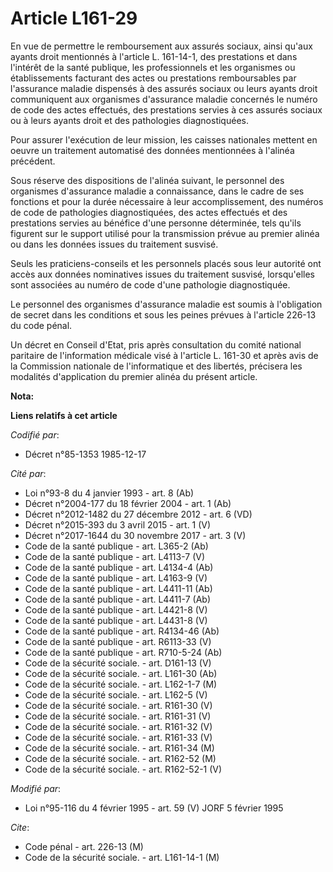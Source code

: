 # Article L161-29

En vue de permettre le remboursement aux assurés sociaux, ainsi qu'aux ayants droit mentionnés à l'article L. 161-14-1, des
prestations et dans l'intérêt de la santé publique, les professionnels et les organismes ou établissements facturant des
actes ou prestations remboursables par l'assurance maladie dispensés à des assurés sociaux ou leurs ayants droit communiquent
aux organismes d'assurance maladie concernés le numéro de code des actes effectués, des prestations servies à ces assurés
sociaux ou à leurs ayants droit et des pathologies diagnostiquées.

Pour assurer l'exécution de leur mission, les caisses nationales mettent en oeuvre un traitement automatisé des données
mentionnées à l'alinéa précédent.

Sous réserve des dispositions de l'alinéa suivant, le personnel des organismes d'assurance maladie a connaissance, dans le
cadre de ses fonctions et pour la durée nécessaire à leur accomplissement, des numéros de code de pathologies diagnostiquées,
des actes effectués et des prestations servies au bénéfice d'une personne déterminée, tels qu'ils figurent sur le support
utilisé pour la transmission prévue au premier alinéa ou dans les données issues du traitement susvisé.

Seuls les praticiens-conseils et les personnels placés sous leur autorité ont accès aux données nominatives issues du
traitement susvisé, lorsqu'elles sont associées au numéro de code d'une pathologie diagnostiquée.

Le personnel des organismes d'assurance maladie est soumis à l'obligation de secret dans les conditions et sous les peines
prévues à l'article 226-13 du code pénal.

Un décret en Conseil d'Etat, pris après consultation du comité national paritaire de l'information médicale visé à l'article
L. 161-30 et après avis de la Commission nationale de l'informatique et des libertés, précisera les modalités d'application
du premier alinéa du présent article.

**Nota:**



**Liens relatifs à cet article**

_Codifié par_:

  - Décret n°85-1353 1985-12-17

_Cité par_:

  - Loi n°93-8 du 4 janvier 1993 - art. 8 (Ab)
  - Décret n°2004-177 du 18 février 2004 - art. 1 (Ab)
  - Décret n°2012-1482 du 27 décembre 2012 - art. 6 (VD)
  - Décret n°2015-393 du 3 avril 2015 - art. 1 (V)
  - Décret n°2017-1644 du 30 novembre 2017 - art. 3 (V)
  - Code de la santé publique - art. L365-2 (Ab)
  - Code de la santé publique - art. L4113-7 (V)
  - Code de la santé publique - art. L4134-4 (Ab)
  - Code de la santé publique - art. L4163-9 (V)
  - Code de la santé publique - art. L4411-11 (Ab)
  - Code de la santé publique - art. L4411-7 (Ab)
  - Code de la santé publique - art. L4421-8 (V)
  - Code de la santé publique - art. L4431-8 (V)
  - Code de la santé publique - art. R4134-46 (Ab)
  - Code de la santé publique - art. R6113-33 (V)
  - Code de la santé publique - art. R710-5-24 (Ab)
  - Code de la sécurité sociale. - art. D161-13 (V)
  - Code de la sécurité sociale. - art. L161-30 (Ab)
  - Code de la sécurité sociale. - art. L162-1-7 (M)
  - Code de la sécurité sociale. - art. L162-5 (V)
  - Code de la sécurité sociale. - art. R161-30 (V)
  - Code de la sécurité sociale. - art. R161-31 (V)
  - Code de la sécurité sociale. - art. R161-32 (V)
  - Code de la sécurité sociale. - art. R161-33 (V)
  - Code de la sécurité sociale. - art. R161-34 (M)
  - Code de la sécurité sociale. - art. R162-52 (M)
  - Code de la sécurité sociale. - art. R162-52-1 (V)

_Modifié par_:

  - Loi n°95-116 du 4 février 1995 - art. 59 (V) JORF 5 février 1995

_Cite_:

  - Code pénal - art. 226-13 (M)
  - Code de la sécurité sociale. - art. L161-14-1 (M)
